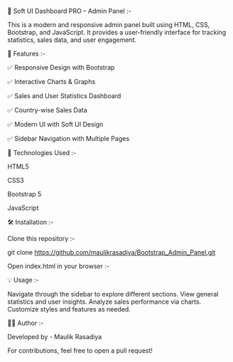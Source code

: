 
🚀 Soft UI Dashboard PRO – Admin Panel :-

This is a modern and responsive admin panel built using HTML, CSS, Bootstrap, and JavaScript. It provides a user-friendly interface for tracking statistics, sales data, and user engagement.



📌 Features :-

✅ Responsive Design with Bootstrap

✅ Interactive Charts & Graphs

✅ Sales and User Statistics Dashboard

✅ Country-wise Sales Data

✅ Modern UI with Soft UI Design

✅ Sidebar Navigation with Multiple Pages







🔧 Technologies Used :-

HTML5

CSS3

Bootstrap 5

JavaScript




🛠 Installation :-

Clone this repository :-

git clone https://github.com/maulikrasadiya/Bootstrap_Admin_Panel.git

Open index.html in your browser :-



💡 Usage :-

Navigate through the sidebar to explore different sections.
View general statistics and user insights.
Analyze sales performance via charts.
Customize styles and features as needed.






👨‍💻 Author :-

Developed by - Maulik Rasadiya

For contributions, feel free to open a pull request!

